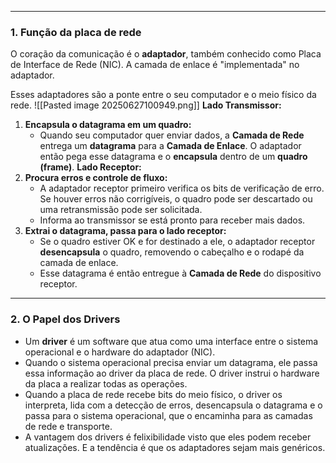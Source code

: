 

---
### **1. Função da placa de rede** 
O coração da comunicação é o **adaptador**, também conhecido como Placa de Interface de Rede (NIC). A camada de enlace é "implementada" no adaptador.

Esses adaptadores são a ponte entre o seu computador e o meio físico da rede.
![[Pasted image 20250627100949.png]]
**Lado Transmissor:**
1. **Encapsula o datagrama em um quadro:**
    - Quando seu computador quer enviar dados, a **Camada de Rede** entrega um **datagrama** para a **Camada de Enlace**. O adaptador então pega esse datagrama e o **encapsula** dentro de um **quadro (frame)**. 
**Lado Receptor:**
2. **Procura erros e controle de fluxo:**
    - A adaptador receptor primeiro verifica os bits de verificação de erro. Se houver erros não corrigíveis, o quadro pode ser descartado ou uma retransmissão pode ser solicitada.
    - Informa ao transmissor se está pronto para receber mais dados.
3. **Extrai o datagrama, passa para o lado receptor:**
    - Se o quadro estiver OK e for destinado a ele, o adaptador receptor **desencapsula** o quadro, removendo o cabeçalho e o rodapé da camada de enlace.
    - Esse datagrama é então entregue à **Camada de Rede** do dispositivo receptor.

---
### **2. O Papel dos Drivers**

- Um **driver** é um software que atua como uma interface entre o sistema operacional e o hardware do adaptador (NIC).
- Quando o sistema operacional precisa enviar um datagrama, ele passa essa informação ao driver da placa de rede. O driver instrui o hardware da placa a realizar todas as operações.
- Quando a placa de rede recebe bits do meio físico, o driver os interpreta, lida com a detecção de erros, desencapsula o datagrama e o passa para o sistema operacional, que o encaminha para as camadas de rede e transporte.
- A vantagem dos drivers é felixibilidade visto que eles podem receber atualizações. E a tendência é que os adaptadores sejam mais genéricos.
